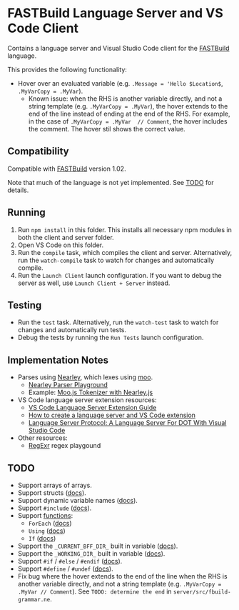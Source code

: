 # FASTBuild Language Server and VS Code Client

Contains a language server and Visual Studio Code client for the [FASTBuild](https://www.fastbuild.org/) language.

This provides the following functionality:
* Hover over an evaluated variable (e.g. `.Message = 'Hello $Location$`, `.MyVarCopy = .MyVar`).
    * Known issue: when the RHS is another variable directly, and not a string template (e.g. `.MyVarCopy = .MyVar`), the hover extends to the end of the line instead of ending at the end of the RHS. For example, in the case of `.MyVarCopy = .MyVar  // Comment`, the hover includes the comment. The hover stil shows the correct value.

## Compatibility

Compatible with [FASTBuild](https://www.fastbuild.org/) version 1.02.

Note that much of the language is not yet implemented. See [TODO](#todo) for details.

## Running

1. Run `npm install` in this folder. This installs all necessary npm modules in both the client and server folder.
2. Open VS Code on this folder.
3. Run the `compile` task, which compiles the client and server. Alternatively, run the `watch-compile` task to watch for changes and automatically compile.
4. Run the `Launch Client` launch configuration. If you want to debug the server as well, use `Launch Client + Server` instead.

## Testing

* Run the `test` task. Alternatively, run the `watch-test` task to watch for changes and automatically run tests.
* Debug the tests by running the `Run Tests` launch configuration.

## Implementation Notes

* Parses using [Nearley](https://nearley.js.org/), which lexes using [moo](https://github.com/no-context/moo).
    * [Nearley Parser Playground](https://omrelli.ug/nearley-playground/)
	* Example: [Moo.js Tokenizer with Nearley.js](https://www.youtube.com/watch?v=GP91_duEmk8)
* VS Code language server extension resources:
    * [VS Code Language Server Extension Guide](https://code.visualstudio.com/api/language-extensions/language-server-extension-guide)
	* [How to create a language server and VS Code extension](https://github.com/donaldpipowitch/how-to-create-a-language-server-and-vscode-extension)
	* [Language Server Protocol: A Language Server For DOT With Visual Studio Code](https://tomassetti.me/language-server-dot-visual-studio/)
* Other resources:
    * [RegExr](https://regexr.com/) regex playgound

## TODO

* Support arrays of arrays.
* Support structs ([docs](https://www.fastbuild.org/docs/syntaxguide.html#structs)).
* Support dynamic variable names ([docs](https://www.fastbuild.org/docs/syntaxguide.html#dynamic_construction)).
* Support `#include` ([docs](https://www.fastbuild.org/docs/syntaxguide.html#include)).
* Support [functions](https://www.fastbuild.org/docs/functions.html):
    * `ForEach` ([docs](https://www.fastbuild.org/docs/functions/foreach.html))
    * `Using` ([docs](https://www.fastbuild.org/docs/functions/using.html))
    * `If` ([docs](https://www.fastbuild.org/docs/functions/if.html))
* Support the `_CURRENT_BFF_DIR_` built in variable ([docs](https://www.fastbuild.org/docs/syntaxguide.html#builtin)).
* Support the `_WORKING_DIR_` built in variable ([docs](https://www.fastbuild.org/docs/syntaxguide.html#builtin)).
* Support `#if` / `#else` / `#endif` ([docs](https://www.fastbuild.org/docs/syntaxguide.html#if)).
* Support `#define` / `#undef` ([docs](https://www.fastbuild.org/docs/syntaxguide.html#define)).
* Fix bug where the hover extends to the end of the line when the RHS is another variable directly, and not a string template (e.g. `.MyVarCopy = .MyVar // Comment`). See `TODO: determine the end` in `server/src/fbuild-grammar.ne`.